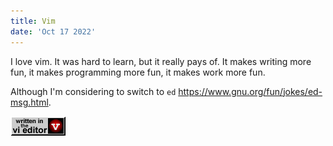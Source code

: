 ```yaml
---
title: Vim
date: 'Oct 17 2022'
---
```


I love vim. It was hard to learn, but it really pays of. It makes writing more fun, it makes programming more fun, it makes work more fun.

Although I'm considering to switch to `ed` https://www.gnu.org/fun/jokes/ed-msg.html.

<img src="/src/assets/written-in-vi.gif" alt="written in vi">
